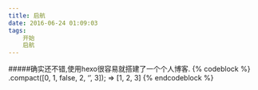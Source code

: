 ```yaml
---
title: 启航
date: 2016-06-24 01:09:03
tags:
    开始
    启航
---
```

#####确实还不错,使用hexo很容易就搭建了一个个人博客.
{% codeblock %}
.compact([0, 1, false, 2, ‘’, 3]);
=> [1, 2, 3]
{% endcodeblock %}
